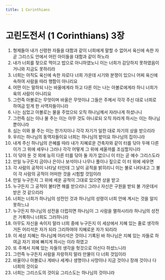 ```yaml
---
title: 1 Corinthians
---
```


# 고린도전서 (1 Corinthians) 3장
1. 형제들아 내가 신령한 자들을 대함과 같이 너희에게 말할 수 없어서 육신에 속한 자 곧 그리스도 안에서 어린 아이들을 대함과 같이 하노라
1. 내가 너희를 젖으로 먹이고 밥으로 아니하였노니 이는 너희가 감당하지 못하였음이거니와 지금도 못하리라
1. 너희는 아직도 육신에 속한 자로다 너희 가운데 시기와 분쟁이 있으니 어찌 육신에 속하여 사람을 따라 행함이 아니리요
1. 어떤 이는 말하되 나는 바울에게라 하고 다른 이는 나는 아볼로에게라 하니 너희가 육의 사람이 아니리요
1. 그런즉 아볼로는 무엇이며 바울은 무엇이냐 그들은 주께서 각각 주신 대로 너희로 하여금 믿게 한 사역자들이니라
1. 나는 심었고 아볼로는 물을 주었으되 오직 하나님께서 자라나게 하셨나니
1. 그런즉 심는 이나 물 주는 이는 아무 것도 아니로되 오직 자라게 하시는 이는 하나님뿐이니라
1. 심는 이와 물 주는 이는 한가지이나 각각 자기가 일한 대로 자기의 상을 받으리라
1. 우리는 하나님의 동역자들이요 너희는 하나님의 밭이요 하나님의 집이니라
1. 내게 주신 하나님의 은혜를 따라 내가 지혜로운 건축자와 같이 터를 닦아 두매 다른 이가 그 위에 세우나 그러나 각각 어떻게 그 위에 세울까를 조심할지니라
1. 이 닦아 둔 것 외에 능히 다른 터를 닦아 둘 자가 없으니 이 터는 곧 예수 그리스도라
1. 만일 누구든지 금이나 은이나 보석이나 나무나 풀이나 짚으로 이 터 위에 세우면
1. 각 사람의 공적이 나타날 터인데 그 날이 공적을 밝히리니 이는 불로 나타내고 그 불이 각 사람의 공적이 어떠한 것을 시험할 것임이라
1. 만일 누구든지 그 위에 세운 공적이 그대로 있으면 상을 받고
1. 누구든지 그 공적이 불타면 해를 받으리니 그러나 자신은 구원을 받되 불 가운데서 받은 것 같으리라
1. 너희는 너희가 하나님의 성전인 것과 하나님의 성령이 너희 안에 계시는 것을 알지 못하느냐
1. 누구든지 하나님의 성전을 더럽히면 하나님이 그 사람을 멸하시리라 하나님의 성전은 거룩하니 너희도 그러하니라
1. 아무도 자신을 속이지 말라 너희 중에 누구든지 이 세상에서 지혜 있는 줄로 생각하거든 어리석은 자가 되라 그리하여야 지혜로운 자가 되리라
1. 이 세상 지혜는 하나님께 어리석은 것이니 기록된 바 하나님은 지혜 있는 자들로 하여금 자기 꾀에 빠지게 하시는 이라 하였고
1. 또 주께서 지혜 있는 자들의 생각을 헛것으로 아신다 하셨느니라
1. 그런즉 누구든지 사람을 자랑하지 말라 만물이 다 너희 것임이라
1. 바울이나 아볼로나 게바나 세계나 생명이나 사망이나 지금 것이나 장래 것이나 다 너희의 것이요
1. 너희는 그리스도의 것이요 그리스도는 하나님의 것이니라